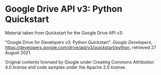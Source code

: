 # Google Drive API v3: Python Quickstart
Material taken from Quickstart for the Google Drive API v3:

"Google Drive for Developers v3: Python Quickstart". _Google Developers_, https://developers.google.com/drive/api/v3/quickstart/python, retrieved 27 August 2021.


Original contents licensed by Google under Creating Commons Attribution
4.0 license and code samples under the Apache 2.0 license.

